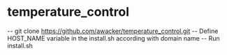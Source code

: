 # temperature_control
-- git clone https://github.com/awacker/temperature_control.git
-- Define HOST_NAME variable in the install.sh according with domain name
-- Run install.sh
